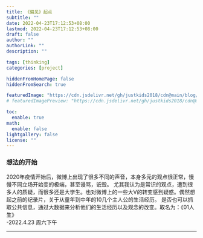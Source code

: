 ```yaml
---
title: 《偏见》起点
subtitle: ""
date: 2022-04-23T17:12:53+08:00
lastmod: 2022-04-23T17:12:53+08:00
draft: false
author: ""
authorLink: ""
description: ""

tags: [thinking]
categories: [project]

hiddenFromHomePage: false
hiddenFromSearch: true

featuredImage: "https://cdn.jsdelivr.net/gh/justkids2018/cdn@main/blog/veer-103044836.jpeg"
# featuredImagePreview: "https://cdn.jsdelivr.net/gh/justkids2018/cdn@main/blog/veer-103044836.jpeg"

toc:
  enable: true
math:
  enable: false
lightgallery: false
license: ""
---
```

### 想法的开始


2020年疫情开始后，微博上出现了很多不同的声音，本身多元的观点很正常，慢慢不同立场开始变的极端，甚至谩骂，诋毁。
尤其我认为是常识的观点，遭到很多人的质疑，而很多还是大学生。也对微博上的一些大V的转变感到疑惑。偶然想起之前的纪录片，关于从童年到中年的10几个主人公的生活经历。
是否也可以抓取公共信息，通过大数据来分析他们的生活经历以及观念的改变。取名为：《01人生》
</BR>-2022.4.23 周六下午

---
<!--more-->
